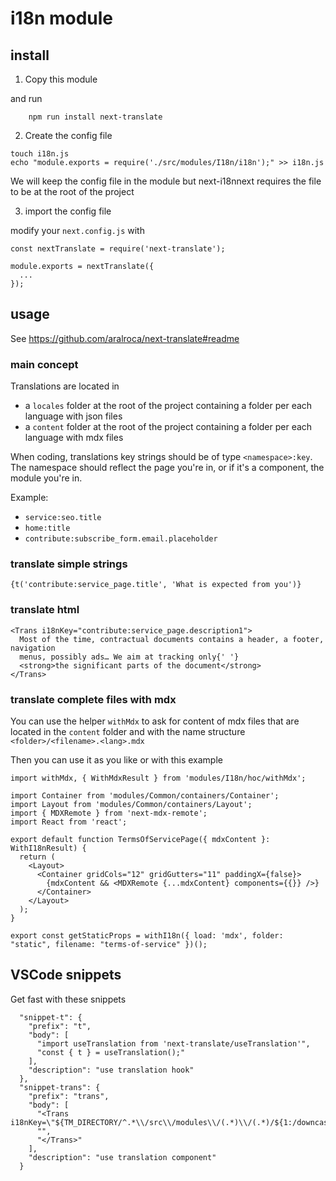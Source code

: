 # i18n module

## install

1. Copy this module

and run

```
    npm run install next-translate
```

2. Create the config file

```
touch i18n.js
echo "module.exports = require('./src/modules/I18n/i18n');" >> i18n.js
```

We will keep the config file in the module but next-i18nnext requires the file to be at the root of the project

3. import the config file

modify your `next.config.js` with

```
const nextTranslate = require('next-translate');

module.exports = nextTranslate({
  ...
});

```

## usage

See https://github.com/aralroca/next-translate#readme

### main concept

Translations are located in

- a `locales` folder at the root of the project containing a folder per each language with json files
- a `content` folder at the root of the project containing a folder per each language with mdx files

When coding, translations key strings should be of type `<namespace>:key`.
The namespace should reflect the page you're in, or if it's a component, the module you're in.

Example:

- `service:seo.title`
- `home:title`
- `contribute:subscribe_form.email.placeholder`

### translate simple strings

```
{t('contribute:service_page.title', 'What is expected from you')}
```

### translate html

```
<Trans i18nKey="contribute:service_page.description1">
  Most of the time, contractual documents contains a header, a footer, navigation
  menus, possibly ads… We aim at tracking only{' '}
  <strong>the significant parts of the document</strong>
</Trans>
```

### translate complete files with mdx

You can use the helper `withMdx` to ask for content of mdx files that are located in the `content` folder and with the name structure `<folder>/<filename>.<lang>.mdx`

Then you can use it as you like or with this example

```
import withMdx, { WithMdxResult } from 'modules/I18n/hoc/withMdx';

import Container from 'modules/Common/containers/Container';
import Layout from 'modules/Common/containers/Layout';
import { MDXRemote } from 'next-mdx-remote';
import React from 'react';

export default function TermsOfServicePage({ mdxContent }: WithI18nResult) {
  return (
    <Layout>
      <Container gridCols="12" gridGutters="11" paddingX={false}>
        {mdxContent && <MDXRemote {...mdxContent} components={{}} />}
      </Container>
    </Layout>
  );
}

export const getStaticProps = withI18n({ load: 'mdx', folder: "static", filename: "terms-of-service" })();
```

## VSCode snippets

Get fast with these snippets

```
  "snippet-t": {
    "prefix": "t",
    "body": [
      "import useTranslation from 'next-translate/useTranslation'",
      "const { t } = useTranslation();"
    ],
    "description": "use translation hook"
  },
  "snippet-trans": {
    "prefix": "trans",
    "body": [
      "<Trans i18nKey=\"${TM_DIRECTORY/^.*\\/src\\/modules\\/(.*)\\/(.*)/${1:/downcase}/}:$1\">",
      "",
      "</Trans>"
    ],
    "description": "use translation component"
  }
```
